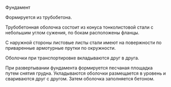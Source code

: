 Фундамент 

Формируется из трубобетона. 

Трубобетонная оболочка состоит из конуса тонколистовой стали с небольшим углом сужения, по бокам расположены фланцы. 

С наружной стороны листовые листы стали имеют на повержности
по приваренные армотурные прутки по окружности.

Оболочки при транспортировке вкладываются друг в друга. 

При развертывании фундамента формируется песчаная площадка путем снятия грудна. Укладываются оболочки размещается в уровень и свариваются друг с другом. Затем оболочка заполняется бетоном. 